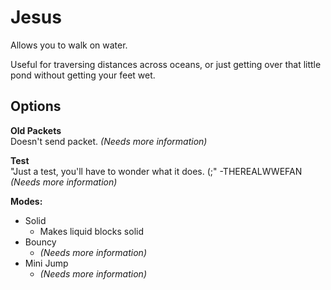 # Jesus

Allows you to walk on water.

Useful for traversing distances across oceans, or just getting over that little pond without getting your feet wet.

## Options

**Old Packets**  
Doesn't send packet. _(Needs more information)_

**Test**  
"Just a test, you'll have to wonder what it does. (;" -THEREALWWEFAN _(Needs more information)_

**Modes:**
* Solid
	* Makes liquid blocks solid
* Bouncy
	* _(Needs more information)_
* Mini Jump
	* _(Needs more information)_

